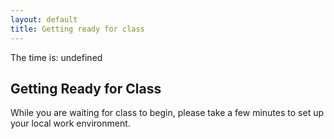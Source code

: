 ```yaml
---
layout: default
title: Getting ready for class
---
```


The time is: undefined


## Getting Ready for Class
While you are waiting for class to begin, please take a few minutes to set up your local work environment.
